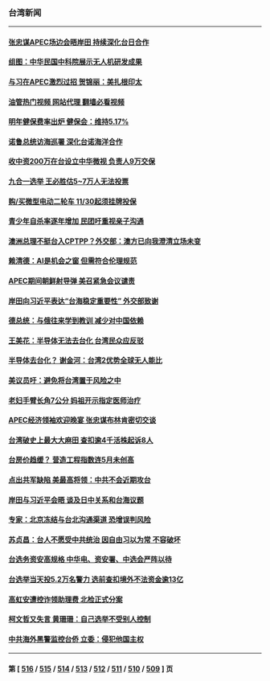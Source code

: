 ### 台湾新闻
---
#### [张忠谋APEC场边会晤岸田 持续深化台日合作](../../pages/ncid1349361/n13868869.md?11191645) 
#### [组图：中华民国中科院展示无人机研发成果](../../pages/ncid1349361/n13867736.md?11191645) 
#### [与习在APEC激烈过招 贺锦丽：美扎根印太](../../pages/ncid1349361/n13868701.md?11191645) 
#### [油管热门视频 网站代理 翻墙必看视频](http://138.2.39.72:81/youtube.html?epic-marker?11191645)
#### [明年健保费率出炉 健保会：维持5.17%](../../pages/ncid1349361/n13868671.md?11191645) 
#### [诺鲁总统访海巡署 深化台诺海洋合作](../../pages/ncid1349361/n13868652.md?11191645) 
#### [收中资200万在台设立中华微视 负责人9万交保](../../pages/ncid1349361/n13868658.md?11191645) 
#### [九合一选举  王必胜估5~7万人无法投票](../../pages/ncid1349361/n13868622.md?11191645) 
#### [购/买微型电动二轮车 11/30起须挂牌投保](../../pages/ncid1349361/n13868621.md?11191645) 
#### [青少年自杀率逐年增加 民团吁重视亲子沟通](../../pages/ncid1349361/n13868619.md?11191645) 
#### [澳洲总理不挺台入CPTPP？外交部：澳方已向我澄清立场未变](../../pages/ncid1349361/n13868605.md?11191645) 
#### [赖清德：AI是机会之窗 但需符合伦理规范](../../pages/ncid1349361/n13868650.md?11191645) 
#### [APEC期间朝鲜射导弹 美召紧急会议谴责](../../pages/ncid1349361/n13868588.md?11191645) 
#### [岸田向习近平表达“台海稳定重要性” 外交部致谢](../../pages/ncid1349361/n13868591.md?11191645) 
#### [德总统：与俄往来学到教训 减少对中国依赖](../../pages/ncid1349361/n13868420.md?11191645) 
#### [王美花：半导体无法去台化 台湾民众应反驳](../../pages/ncid1349361/n13868592.md?11191645) 
#### [半导体去台化？ 谢金河：台湾2优势全球无人能比](../../pages/ncid1349361/n13868595.md?11191645) 
#### [美议员吁：避免将台湾置于风险之中](../../pages/ncid1349361/n13868599.md?11191645) 
#### [老妇手臂长角7公分 妈祖开示指定医师治疗](../../pages/ncid1349361/n13868189.md?11191645) 
#### [APEC经济领袖欢迎晚宴 张忠谋布林肯密切交谈](../../pages/ncid1349361/n13868206.md?11191645) 
#### [台湾破史上最大大麻田 查扣逾4千活株起诉8人](../../pages/ncid1349361/n13868168.md?11191645) 
#### [台房价趋缓？ 营造工程指数连5月未创高](../../pages/ncid1349361/n13868173.md?11191645) 
#### [点出共军缺陷 美最高将领：中共不会近期攻台](../../pages/ncid1349361/n13868015.md?11191645) 
#### [岸田与习近平会晤 谈及日中关系和台海议题](../../pages/ncid1349361/n13868001.md?11191645) 
#### [专家：北京冻结与台北沟通渠道 恐增误判风险](../../pages/ncid1349361/n13867626.md?11191645) 
#### [苏贞昌：台人不愿受中共统治 因自由习以为常 不容破坏](../../pages/ncid1349361/n13867884.md?11191645) 
#### [台选务资安高规格 中华电、资安署、中选会严阵以待](../../pages/ncid1349361/n13867868.md?11191645) 
#### [台选举当天投5.2万名警力 选前查扣境外不法资金逾13亿](../../pages/ncid1349361/n13867867.md?11191645) 
#### [高虹安遭控诈领助理费 北检正式分案](../../pages/ncid1349361/n13867861.md?11191645) 
#### [柯文哲又失言 黄珊珊：自己选举不受别人控制](../../pages/ncid1349361/n13867882.md?11191645) 
#### [中共海外黑警监控台侨 立委：侵犯他国主权](../../pages/ncid1349361/n13867881.md?11191645) 

---
#### 第 [ [516](./516.md?11191645) / [515](./515.md?11191645) / [514](./514.md?11191645) / [513](./513.md?11191645) / [512](./512.md?11191645) / [511](./511.md?11191645) / [510](./510.md?11191645) / [509](./509.md?11191645) ] 页
